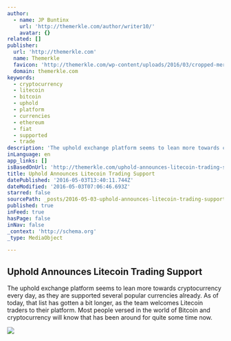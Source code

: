```yaml
---
author:
  - name: JP Buntinx
    url: 'http://themerkle.com/author/writer10/'
    avatar: {}
related: []
publisher:
  url: 'http://themerkle.com'
  name: Themerkle
  favicon: 'http://themerkle.com/wp-content/uploads/2016/03/cropped-merkle-white-1-192x192.png'
  domain: themerkle.com
keywords:
  - cryptocurrency
  - litecoin
  - bitcoin
  - uphold
  - platform
  - currencies
  - ethereum
  - fiat
  - supported
  - trade
description: 'The uphold exchange platform seems to lean more towards cryptocurrency every day, as they are supported several popular currencies already. As of today, that list has gotten a bit longer, as the team welcomes Litecoin traders to their platform. Most people versed in the world of Bitcoin and cryptocurrency will know that has been around for quite some time now.'
inLanguage: en
app_links: []
isBasedOnUrl: 'http://themerkle.com/uphold-announces-litecoin-trading-support/'
title: Uphold Announces Litecoin Trading Support
datePublished: '2016-05-03T13:40:11.744Z'
dateModified: '2016-05-03T07:06:46.693Z'
starred: false
sourcePath: _posts/2016-05-03-uphold-announces-litecoin-trading-support.md
published: true
inFeed: true
hasPage: false
inNav: false
_context: 'http://schema.org'
_type: MediaObject

---
```

<article style=""><h1>Uphold Announces Litecoin Trading Support</h1><p>The uphold exchange platform seems to lean more towards cryptocurrency every day, as they are supported several popular currencies already. As of today, that list has gotten a bit longer, as the team welcomes Litecoin traders to their platform. Most people versed in the world of Bitcoin and cryptocurrency will know that has been around for quite some time now.</p><img src="http://themerkle.com/wp-content/uploads/2016/05/shutterstock_399801640.jpg" /></article>